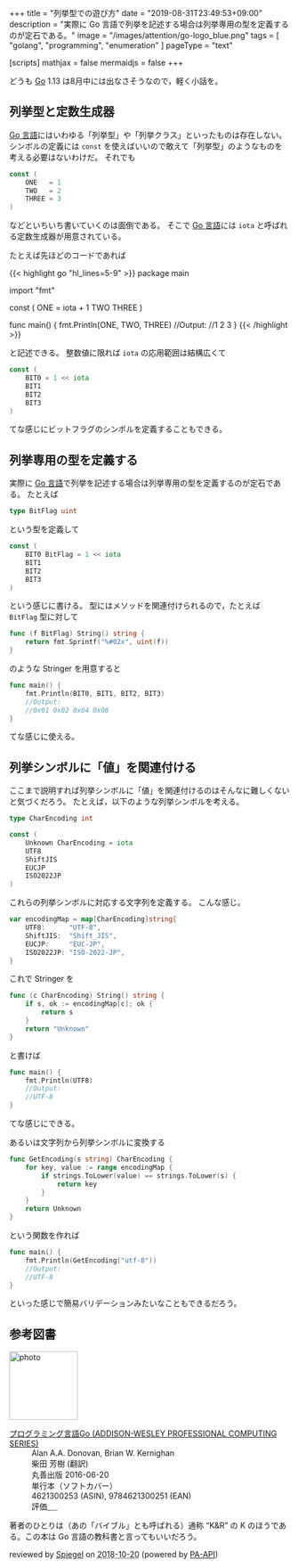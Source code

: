+++
title = "列挙型での遊び方"
date =  "2019-08-31T23:49:53+09:00"
description = "実際に Go 言語で列挙を記述する場合は列挙専用の型を定義するのが定石である。"
image = "/images/attention/go-logo_blue.png"
tags = [ "golang", "programming", "enumeration" ]
pageType = "text"

[scripts]
  mathjax = false
  mermaidjs = false
+++

どうも [Go] 1.13 は8月中には出なさそうなので，軽く小話を。

## 列挙型と定数生成器

[Go 言語]にはいわゆる「列挙型」や「列挙クラス」といったものは存在しない。
シンボルの定義には `const` を使えばいいので敢えて「列挙型」のようなものを考える必要はないわけだ。
それでも

```go
const (
	ONE   = 1
	TWO   = 2
	THREE = 3
)
```

などといちいち書いていくのは面倒である。
そこで [Go 言語]には `iota` と呼ばれる定数生成器が用意されている。

たとえば先ほどのコードであれば

{{< highlight go "hl_lines=5-9" >}}
package main

import "fmt"

const (
	ONE = iota + 1
	TWO
	THREE
)

func main() {
	fmt.Println(ONE, TWO, THREE)
	//Output:
	//1 2 3
}
{{< /highlight >}}

と記述できる。
整数値に限れば `iota` の応用範囲は結構広くて

```go
const (
	BIT0 = 1 << iota
	BIT1
	BIT2
	BIT3
)
```

てな感じにビットフラグのシンボルを定義することもできる。

## 列挙専用の型を定義する

実際に [Go 言語]で列挙を記述する場合は列挙専用の型を定義するのが定石である。
たとえば

```go
type BitFlag uint
```

という型を定義して

```go
const (
	BIT0 BitFlag = 1 << iota
	BIT1
	BIT2
	BIT3
)
```

という感じに書ける。
型にはメソッドを関連付けられるので，たとえば `BitFlag` 型に対して

```go
func (f BitFlag) String() string {
	return fmt.Sprintf("%#02x", uint(f))
}
```

のような Stringer を用意すると

```go
func main() {
	fmt.Println(BIT0, BIT1, BIT2, BIT3)
	//Output:
	//0x01 0x02 0x04 0x08
}
```

てな感じに使える。

## 列挙シンボルに「値」を関連付ける

ここまで説明すれば列挙シンボルに「値」を関連付けるのはそんなに難しくないと気づくだろう。
たとえば，以下のような列挙シンボルを考える。

```go
type CharEncoding int

const (
	Unknown CharEncoding = iota
	UTF8
	ShiftJIS
	EUCJP
	ISO2022JP
)
```

これらの列挙シンボルに対応する文字列を定義する。
こんな感じ。

```go
var encodingMap = map[CharEncoding]string{
	UTF8:      "UTF-8",
	ShiftJIS:  "Shift_JIS",
	EUCJP:     "EUC-JP",
	ISO2022JP: "ISO-2022-JP",
}
```

これで Stringer を

```go
func (c CharEncoding) String() string {
	if s, ok := encodingMap[c]; ok {
		return s
	}
	return "Unknown"
}
```

と書けば

```go
func main() {
	fmt.Println(UTF8)
	//Output:
	//UTF-8
}
```

てな感じにできる。

あるいは文字列から列挙シンボルに変換する

```go
func GetEncoding(s string) CharEncoding {
	for key, value := range encodingMap {
		if strings.ToLower(value) == strings.ToLower(s) {
			return key
		}
	}
	return Unknown
}
```

という関数を作れば

```go
func main() {
	fmt.Println(GetEncoding("utf-8"))
	//Output:
	//UTF-8
}
```

といった感じで簡易バリデーションみたいなこともできるだろう。


[Go]: https://golang.org/ "The Go Programming Language"
[Go 言語]: https://golang.org/ "The Go Programming Language"

## 参考図書

<div class="hreview">
  <div class="photo"><a class="item url" href="https://www.amazon.co.jp/%E3%83%97%E3%83%AD%E3%82%B0%E3%83%A9%E3%83%9F%E3%83%B3%E3%82%B0%E8%A8%80%E8%AA%9EGo-ADDISON-WESLEY-PROFESSIONAL-COMPUTING-Donovan/dp/4621300253?SubscriptionId=AKIAJYVUJ3DMTLAECTHA&tag=baldandersinf-22&linkCode=xm2&camp=2025&creative=165953&creativeASIN=4621300253"><img src="https://images-fe.ssl-images-amazon.com/images/I/41meaSLNFfL._SL160_.jpg" width="123" alt="photo"></a></div>
  <dl class="fn">
    <dt><a href="https://www.amazon.co.jp/%E3%83%97%E3%83%AD%E3%82%B0%E3%83%A9%E3%83%9F%E3%83%B3%E3%82%B0%E8%A8%80%E8%AA%9EGo-ADDISON-WESLEY-PROFESSIONAL-COMPUTING-Donovan/dp/4621300253?SubscriptionId=AKIAJYVUJ3DMTLAECTHA&tag=baldandersinf-22&linkCode=xm2&camp=2025&creative=165953&creativeASIN=4621300253">プログラミング言語Go (ADDISON-WESLEY PROFESSIONAL COMPUTING SERIES)</a></dt>
    <dd>Alan A.A. Donovan, Brian W. Kernighan</dd>
    <dd>柴田 芳樹 (翻訳)</dd>
    <dd>丸善出版 2016-06-20</dd>
    <dd>単行本（ソフトカバー）</dd>
    <dd>4621300253 (ASIN), 9784621300251 (EAN)</dd>
    <dd>評価<abbr class="rating fa-sm" title="5">&nbsp;<i class="fas fa-star"></i>&nbsp;<i class="fas fa-star"></i>&nbsp;<i class="fas fa-star"></i>&nbsp;<i class="fas fa-star"></i>&nbsp;<i class="fas fa-star"></i></abbr></dd>
  </dl>
  <p class="description">著者のひとりは（あの「バイブル」とも呼ばれる）通称 “K&amp;R” の K のほうである。この本は Go 言語の教科書と言ってもいいだろう。</p>
  <p class="powered-by">reviewed by <a href='#maker' class='reviewer'>Spiegel</a> on <abbr class="dtreviewed" title="2018-10-20">2018-10-20</abbr> (powered by <a href="https://affiliate.amazon.co.jp/assoc_credentials/home">PA-API</a>)</p>
</div>
